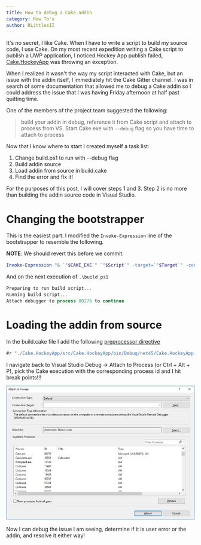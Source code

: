 ```yaml
---
title: How to debug a Cake addin
category: How To's
author: RLittlesII
---
```


It's no secret, I like Cake.  When I have to write a script to build my source code, I use Cake.  On my most recent expedition writing a Cake script to publish a UWP application, I noticed Hockey App publish failed, [Cake.HockeyApp](https://github.com/cake-contrib/Cake.HockeyApp) was throwing an exception.

When I realized it wasn't the way my script interacted with Cake, but an issue with the addin itself, I immediately hit the Cake Gitter channel. I was in search of some documentation that allowed me to debug a Cake addin so I could address the issue that I was having Friday afternoon at half past quitting time.

One of the members of the project team suggested the following:

> build your addin in debug, reference it from Cake script and attach to process from VS.
> Start Cake.exe with `--debug` flag so you have time to attach to process

Now that I know where to start I created myself a task list:

1. Change build.ps1 to run with --debug flag
2. Build addin source
3. Load addin from source in build.cake
4. Find the error and fix it!

For the purposes of this post, I will cover steps 1 and 3.  Step 2 is no more than building the addin source code in Visual Studio.

# Changing the bootstrapper

This is the easiest part.  I modified the `Invoke-Expression` line of the bootstrapper to resemble the following.

**NOTE**: We should revert this before we commit.

``` powershell
Invoke-Expression "& `"$CAKE_EXE`" `"$Script`" -target=`"$Target`" -configuration=`"$Configuration`" -verbosity=`"$Verbosity`" $UseMono $UseDryRun $UseExperimental $ScriptArgs --debug"
```

And on the next execution of `.\build.ps1`

``` powershell
Preparing to run build script...
Running build script...
Attach debugger to process 80276 to continue
```

# Loading the addin from source

In the build.cake file I add the following [preprocessor directive](https://cakebuild.net/docs/fundamentals/preprocessor-directives)

``` csharp
#r "./Cake.HockeyApp/src/Cake.HockeyApp/bin/Debug/net45/Cake.HockeyApp.dll"
```

I navigate back to Visual Studio Debug -> Attach to Process (or Ctrl + Alt + P), pick the Cake execution with the corresponding process id and I hit break points!!!

![Attach To Process](https://raw.githubusercontent.com/RLittlesII/rodneylittlesii/master/src/images/Attach-To-Process.jpg)

Now I can debug the issue I am seeing, determine if it is user error or the addin, and resolve it either way!